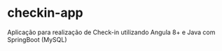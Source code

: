 # checkin-app
Aplicação para realização de Check-in utilizando Angula 8+ e Java com SpringBoot (MySQL)
